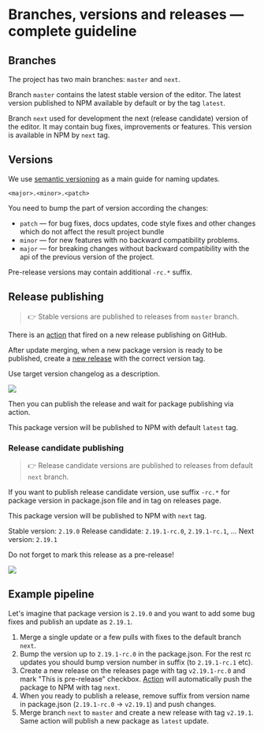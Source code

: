 # Branches, versions and releases — complete guideline

## Branches

The project has two main branches: `master` and `next`.

Branch `master` contains the latest stable version of the editor.
The latest version published to NPM available by default or by the tag `latest`.

Branch `next` used for development the next (release candidate) version of the editor.
It may contain bug fixes, improvements or features. This version is available in NPM by `next` tag.

## Versions

We use [semantic versioning](https://semver.org) as a main guide for naming updates.

`<major>.<minor>.<patch>`

You need to bump the part of version according the changes:

- `patch` — for bug fixes, docs updates, code style fixes and other changes which do not affect the result project bundle
- `minor` — for new features with no backward compatibility problems.
- `major` — for breaking changes without backward compatibility with the api of the previous version of the project.

Pre-release versions may contain additional `-rc.*` suffix.

## Release publishing

> 👉 Stable versions are published to releases from `master` branch.

There is an [action](.github/workflows/publish-package-to-npm.yml) that fired on a new release publishing on GitHub.

After update merging, when a new package version is ready to be published,
create a [new release](https://github.com/codex-team/editor.js/releases/new) with the correct version tag.

Use target version changelog as a description.

![](https://capella.pics/57267bab-f2f0-411b-a9d1-69abee6abab5.jpg)

Then you can publish the release and wait for package publishing via action.

This package version will be published to NPM with default `latest` tag.

### Release candidate publishing

> 👉 Release candidate versions are published to releases from default `next` branch.

If you want to publish release candidate version, use suffix `-rc.*` for package version in package.json file and in tag on releases page.

This package version will be published to NPM with `next` tag.

Stable version: `2.19.0`
Release candidate: `2.19.1-rc.0`, `2.19.1-rc.1`, ...
Next version: `2.19.1`

Do not forget to mark this release as a pre-release!

![](https://capella.pics/796de9eb-bbe0-485c-bc8f-9a4cb76641b7.jpg)

## Example pipeline

Let's imagine that package version is `2.19.0` and you want to add some bug fixes and publish an update as `2.19.1`.

1. Merge a single update or a few pulls with fixes to the default branch `next`.
2. Bump the version up to `2.19.1-rc.0` in the package.json. For the rest rc updates you should bump version number in suffix (to `2.19.1-rc.1` etc).
3. Create a new release on the releases page with tag `v2.19.1-rc.0` and mark "This is pre-release" checkbox.
[Action](.github/workflows/publish-package-to-npm.yml) will automatically push the package to NPM with tag `next`.
4. When you ready to publish a release, remove suffix from version name in package.json (`2.19.1-rc.0` -> `v2.19.1`) and push changes.
5. Merge branch `next` to `master` and create a new release with tag `v2.19.1`.
Same action will publish a new package as `latest` update.
